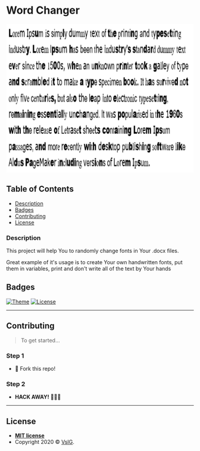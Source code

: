 # Word Changer

<p align="center">
  <img src="https://github.com/VsIG-official/Images/blob/master/Word-Changer.PNG" data-canonical-src="https://github.com/VsIG-official/Images/blob/master/Word-Changer.PNG" width="800" height="400" />
</p>

## Table of Contents

- [Description](#description)
- [Badges](#badges)
- [Contributing](#contributing)
- [License](#license)

### Description

This project will help You to randomly change fonts in Your .docx files.

Great example of it's usage is to create Your own handwritten fonts, put them in variables, print and don't write all of the text by Your hands

## Badges

[![Theme](https://img.shields.io/badge/Theme-Word-blue?style=flat-square)](https://uk.wikipedia.org/wiki/Microsoft_Word)
[![License](http://img.shields.io/:license-mit-blue.svg?style=flat-square)](http://badges.mit-license.org)

---

## Contributing

> To get started...

### Step 1

- 🍴 Fork this repo!

### Step 2

- **HACK AWAY!** 🔨🔨🔨

---

## License

- **[MIT license](http://opensource.org/licenses/mit-license.php)**
- Copyright 2020 © <a href="https://github.com/VsIG-official" target="_blank">VsIG</a>.

